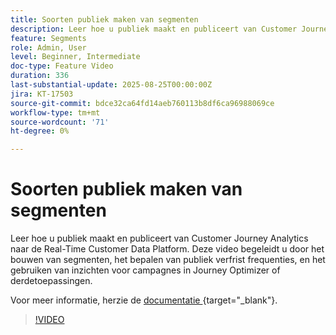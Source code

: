 ```yaml
---
title: Soorten publiek maken van segmenten
description: Leer hoe u publiek maakt en publiceert van Customer Journey Analytics naar de Real-Time Customer Data Platform.
feature: Segments
role: Admin, User
level: Beginner, Intermediate
doc-type: Feature Video
duration: 336
last-substantial-update: 2025-08-25T00:00:00Z
jira: KT-17503
source-git-commit: bdce32ca64fd14aeb760113b8df6ca96988069ce
workflow-type: tm+mt
source-wordcount: '71'
ht-degree: 0%

---
```


# Soorten publiek maken van segmenten

Leer hoe u publiek maakt en publiceert van Customer Journey Analytics naar de Real-Time Customer Data Platform. Deze video begeleidt u door het bouwen van segmenten, het bepalen van publiek verfrist frequenties, en het gebruiken van inzichten voor campagnes in Journey Optimizer of derdetoepassingen.

Voor meer informatie, herzie de [ documentatie ](https://experienceleague.adobe.com/en/docs/analytics-platform/using/cja-components/audiences/publish){target="_blank"}.

>[!VIDEO](https://video.tv.adobe.com/v/3471273/?learn=on)
